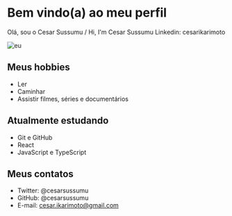 # Bem vindo(a) ao meu perfil

Olá, sou o Cesar Sussumu / Hi, I'm Cesar Sussumu
Linkedin: cesarikarimoto

![eu](https://user-images.githubusercontent.com/70071238/224495215-c95349bc-226e-4941-857c-fb9ec913bba6.jpg)

## Meus hobbies

- Ler
- Caminhar
- Assistir filmes, séries e documentários

## Atualmente estudando

- Git e GitHub
- React
- JavaScript e TypeScript

## Meus contatos

- Twitter: @cesarsussumu
- GitHub: @cesarsussumu
- E-mail: cesar.ikarimoto@gmail.com
